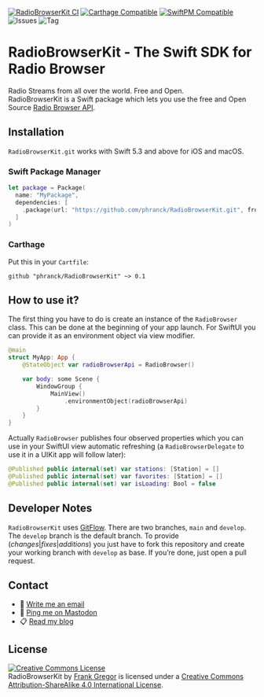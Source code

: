 [![RadioBrowserKit CI](https://github.com/phranck/RadioBrowserKit/actions/workflows/RadioBrowserKit.yml/badge.svg)](https://github.com/phranck/RadioBrowserKit/actions/workflows/RadioBrowserKit.yml)
[![Carthage Compatible](https://img.shields.io/badge/Carthage-compatible-4BC51D.svg?style=flat)](https://github.com/Carthage/Carthage)
[![SwiftPM Compatible](https://img.shields.io/badge/SwiftPM-Compatible-brightgreen.svg)](https://swift.org/package-manager/)
![Issues](https://img.shields.io/github/issues/phranck/RadioBrowserKit)
![Tag](https://img.shields.io/github/tag/phranck/RadioBrowserKit.svg?color=blue&label=Tag)

# RadioBrowserKit - The Swift SDK for Radio Browser

Radio Streams from all over the world. Free and Open.  
RadioBrowserKit is a Swift package which lets you use the free and Open Source [Radio Browser API](https://de1.api.radio-browser.info).

## Installation

`RadioBrowserKit.git` works with Swift 5.3 and above for iOS and macOS.

### Swift Package Manager

```Swift
let package = Package(
  name: "MyPackage",
  dependencies: [
    .package(url: "https://github.com/phranck/RadioBrowserKit.git", from: "0.1.0"),
  ]
)
```

### Carthage

Put this in your `Cartfile`:

```
github "phranck/RadioBrowserKit" ~> 0.1
```

## How to use it?

The first thing you have to do is create an instance of the  `RadioBrowser` class. This can be done at the beginning of your app launch. For SwiftUI you can provide it as an environment object via view modifier.

```Swift
@main
struct MyApp: App {
    @StateObject var radioBrowserApi = RadioBrowser()

    var body: some Scene {
        WindowGroup {
            MainView()
                .environmentObject(radioBrowserApi)
        }
    }
}
```

Actually `RadioBrowser` publishes four observed properties which you can use in your SwiftUI view automatic refreshing (a `RadioBrowserDelegate` to use it in a UIKit app will follow later):

```Swift
@Published public internal(set) var stations: [Station] = []
@Published public internal(set) var favorites: [Station] = []
@Published public internal(set) var isLoading: Bool = false
```

## Developer Notes

`RadioBrowserKit` uses [GitFlow](http://githubflow.github.io). There are two branches, `main` and `develop`. The `develop` branch is the default branch. To provide (*changes*|*fixes*|*additions*) you just have to fork this repository and create your working branch with `develop` as base. If you’re done, just open a pull request.

## Contact

* 📧 [Write me an email](mailto:hello@woodbytes.me)
* 🦣 [Ping me on Mastodon](https://chaos.social/@phranck)
* 📋 [Read my blog](https://woodbytes.me)

## License
<a rel="license" href="http://creativecommons.org/licenses/by-sa/4.0/"><img alt="Creative Commons License" style="border-width:0" src="https://i.creativecommons.org/l/by-sa/4.0/88x31.png" /></a><br /><span xmlns:dct="http://purl.org/dc/terms/" property="dct:title">RadioBrowserKit</span> by <a xmlns:cc="http://creativecommons.org/ns#" href="https://woordbytes.me" property="cc:attributionName" rel="cc:attributionURL">Frank Gregor</a> is licensed under a <a rel="license" href="http://creativecommons.org/licenses/by-sa/4.0/">Creative Commons Attribution-ShareAlike 4.0 International License</a>.
